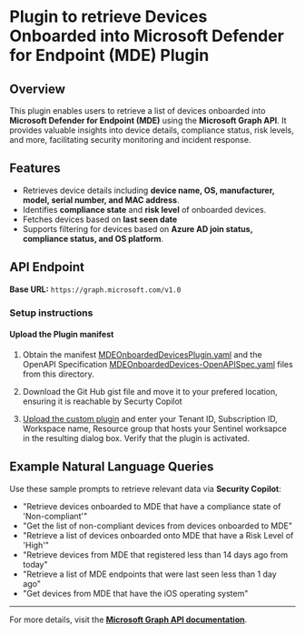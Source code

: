# Plugin to retrieve Devices Onboarded into Microsoft Defender for Endpoint (MDE) Plugin

## Overview
This plugin enables users to retrieve a list of devices onboarded into **Microsoft Defender for Endpoint (MDE)** using the **Microsoft Graph API**. It provides valuable insights into device details, compliance status, risk levels, and more, facilitating security monitoring and incident response.

## Features
- Retrieves device details including **device name, OS, manufacturer, model, serial number, and MAC address**.
- Identifies **compliance state** and **risk level** of onboarded devices.
- Fetches devices based on **last seen date** 
- Supports filtering for devices based on **Azure AD join status, compliance status, and OS platform**.

## API Endpoint
**Base URL:** `https://graph.microsoft.com/v1.0`


### Setup instructions
#### Upload the Plugin manifest

1. Obtain the manifest  [MDEOnboardedDevicesPlugin.yaml](https://github.com/Azure/Copilot-For-Security/blob/main/Plugins/Community%20Based%20Plugins/Microsoft%20Graph%20API%20/Devices%20Onboarded%20into%20MDE/MDEOnboardedDevicesPlugin.yaml) and the OpenAPI Specification [MDEOnboardedDevices-OpenAPISpec.yaml](https://github.com/Azure/Copilot-For-Security/blob/main/Plugins/Community%20Based%20Plugins/Microsoft%20Graph%20API%20/Devices%20Onboarded%20into%20MDE/MDEOnboardedDevices-OpenAPISpec.yaml) files from this directory.
2. Download the Git Hub gist file and move it to your prefered location, ensuring it is reachable by Securty  Copilot 


3. [Upload the custom plugin](https://learn.microsoft.com/en-us/security-copilot/manage-plugins?tabs=securitycopilotplugin#add-custom-plugins) and enter your Tenant ID, Subscription ID, Workspace name, Resource group that hosts your Sentinel worksapce in the resulting dialog box.  Verify that the plugin is activated.

## Example Natural Language Queries
Use these sample prompts to retrieve relevant data via **Security Copilot**:
- "Retrieve devices onboarded to MDE that have a compliance state of 'Non-compliant'"
- "Get the list of non-compliant devices from devices onboarded to MDE"
- "Retrieve a list of devices onboarded onto MDE that have a Risk Level of 'High'"
- "Retrieve devices from MDE that registered less than 14 days ago from today"
- "Retrieve a list of MDE endpoints that were last seen less than 1 day ago"
- "Get devices from MDE that have the iOS operating system"


---
For more details, visit the **[Microsoft Graph API documentation](https://learn.microsoft.com/en-us/graph/)**.
